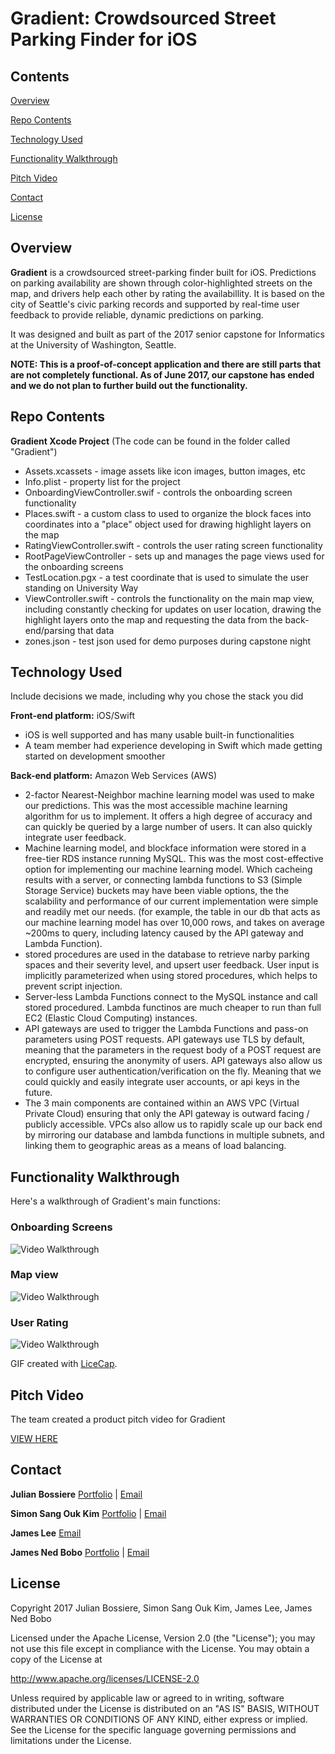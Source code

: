# Gradient: Crowdsourced Street Parking Finder for iOS

## Contents
[Overview](https://github.com/jbossiere/Gradient#overview)

[Repo Contents](https://github.com/jbossiere/Gradient#repo-contents)

[Technology Used](https://github.com/jbossiere/Gradient#technology-used)

[Functionality Walkthrough](https://github.com/jbossiere/Gradient#functionality-walkthrough)

[Pitch Video](https://github.com/jbossiere/Gradient#pitch-video)

[Contact](https://github.com/jbossiere/Gradient#contact)

[License](https://github.com/jbossiere/Gradient#license)

## Overview

**Gradient** is a crowdsourced street-parking finder built for iOS. Predictions on parking availability are shown through color-highlighted streets on the map, and drivers help each other by rating the availabillity. It is based on the city of Seattle's civic parking records and supported by real-time user feedback to provide reliable, dynamic predictions on parking.

It was designed and built as part of the 2017 senior capstone for Informatics at the University of Washington, Seattle.

**NOTE: This is a proof-of-concept application and there are still parts that are not completely functional. As of June 2017, our capstone has ended and we do not plan to further build out the functionality.**

## Repo Contents
**Gradient Xcode Project** (The code can be found in the folder called "Gradient")
  * Assets.xcassets - image assets like icon images, button images, etc
  * Info.plist - property list for the project
  * OnboardingViewController.swif - controls the onboarding screen functionality
  * Places.swift - a custom class to used to organize the block faces into coordinates into a "place" object used for drawing highlight layers on the map
  * RatingViewController.swift - controls the user rating screen functionality
  * RootPageViewController - sets up and manages the page views used for the onboarding screens
  * TestLocation.pgx - a test coordinate that is used to simulate the user standing on University Way
  * ViewController.swift - controls the functionality on the main map view, including constantly checking for updates on user location, drawing the highlight layers onto the map and requesting the data from the back-end/parsing that data
  * zones.json - test json used for demo purposes during capstone night

## Technology Used
Include decisions we made, including why you chose the stack you did

**Front-end platform:** iOS/Swift
  * iOS is well supported and has many usable built-in functionalities 
  * A team member had experience developing in Swift which made getting started on development smoother

**Back-end platform:** Amazon Web Services (AWS)
  * 2-factor Nearest-Neighbor machine learning model was used to make our predictions. This was the most accessible machine learning algorithm for us to implement. It offers a high degree of accuracy and can quickly be queried by a large number of users. It can also quickly integrate user feedback. 
  * Machine learning model, and blockface information were stored in a free-tier RDS instance running MySQL. This was the most cost-effective option for implementing our machine learning model. Which cacheing results with a server, or connecting lambda functions to S3 (Simple Storage Service) buckets may have been viable options, the the scalability and performance of our current implementation were simple and readily met our needs. (for example, the table in our db that acts as our machine learning model has over 10,000 rows, and takes on average ~200ms to query, including latency caused by the API gateway and Lambda Function).
  * stored procedures are used in the database to retrieve narby parking spaces and their severity level, and upsert user feedback. User input is implicitly parameterized when using stored procedures, which helps to prevent script injection. 
  * Server-less Lambda Functions connect to the MySQL instance and call stored procedured. Lambda functinos are much cheaper to run than full EC2 (Elastic Cloud Computing) instances.   
  * API gateways are used to trigger the Lambda Functions and pass-on parameters using POST requests. API gateways use TLS by default, meaning that the parameters in the request body of a POST request are encrypted, ensuring the anonymity of users. API gateways also allow us to configure user authentication/verification on the fly. Meaning that we could quickly and easily integrate user accounts, or api keys in the future. 
  * The 3 main components are contained within an AWS VPC (Virtual Private Cloud) ensuring that only the API gateway is outward facing / publicly accessible. VPCs also allow us to rapidly scale up our back end by mirroring our database and lambda functions in multiple subnets, and linking them to geographic areas as a means of load balancing.  

## Functionality Walkthrough

Here's a walkthrough of Gradient's main functions:

### Onboarding Screens
<img src='http://i.imgur.com/ddTLVZH.gif' title='Onboarding Screens' width='' alt='Video Walkthrough' />

### Map view
<img src='http://i.imgur.com/AgpqypY.gif' title='Map View' width='' alt='Video Walkthrough' />

### User Rating
<img src='http://i.imgur.com/ZckCbAu.gif' title='User Rating' width='' alt='Video Walkthrough' />

GIF created with [LiceCap](http://www.cockos.com/licecap/).

## Pitch Video 

The team created a product pitch video for Gradient

[VIEW HERE](https://www.youtube.com/watch?v=MT_b4qLm6A0&t=1s)



## Contact
**Julian Bossiere** [Portfolio](http://www.julianbossiere.com) | [Email](mailto:julianbossiere@gmail.com)

**Simon Sang Ouk Kim** [Portfolio](http://students.washington.edu/sangkim1/Portfolio/) | [Email](mailto:slopsang1@gmail.com)

**James Lee** [Email](mailto:lee.james1990@gmail.com)

**James Ned Bobo** [Portfolio](https://students.washington.edu/jnbobo) | [Email](mailto:jnbobo@uw.edu)

## License

Copyright 2017 Julian Bossiere, Simon Sang Ouk Kim, James Lee, James Ned Bobo

Licensed under the Apache License, Version 2.0 (the "License");
you may not use this file except in compliance with the License.
You may obtain a copy of the License at

http://www.apache.org/licenses/LICENSE-2.0

Unless required by applicable law or agreed to in writing, software
distributed under the License is distributed on an "AS IS" BASIS,
WITHOUT WARRANTIES OR CONDITIONS OF ANY KIND, either express or implied.
See the License for the specific language governing permissions and
limitations under the License.
